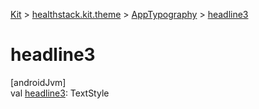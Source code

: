 
[Kit](../../../kit.html) > [healthstack.kit.theme](../index.html) > [AppTypography](index.html) > [headline3](headline3.html)



# headline3



[androidJvm]\
val [headline3](headline3.html): TextStyle




